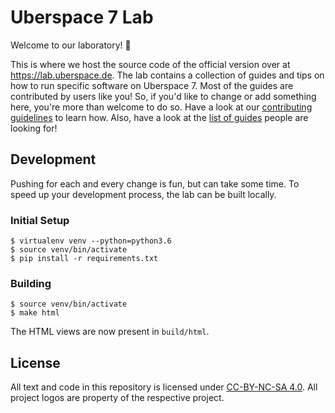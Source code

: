 # Uberspace 7 Lab

Welcome to our laboratory! :tada:

This is where we host the source code of the official version over at https://lab.uberspace.de. The lab contains a collection of guides and tips on how to run specific software on Uberspace 7. Most of the guides are contributed by users like you! So, if you'd like to change or add something here, you're more than welcome to do so. Have a look at our [contributing guidelines](CONTRIBUTING.md) to learn how. Also, have a look at the [list of guides](https://github.com/Uberspace/lab/issues?q=is%3Aopen+is%3Aissue+label%3Aguide) people are looking for!

## Development

Pushing for each and every change is fun, but can take some
time. To speed up your development process, the lab can
be built locally.

### Initial Setup

```shell
$ virtualenv venv --python=python3.6
$ source venv/bin/activate
$ pip install -r requirements.txt
```

### Building

```shell
$ source venv/bin/activate
$ make html
```

The HTML views are now present in `build/html`.

## License

All text and code in this repository is licensed under [CC-BY-NC-SA 4.0][].
All project logos are property of the respective project.

[CC-BY-NC-SA 4.0]: https://creativecommons.org/licenses/by-nc-sa/4.0/
